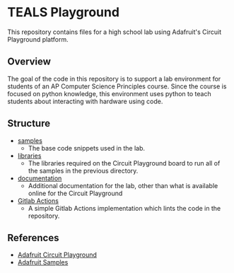 # TEALS Playground
This repository contains files for a high school lab using Adafruit's Circuit Playground platform. 

## Overview
The goal of the code in this repository is to support a lab environment for students of an AP Computer Science Principles course. Since the course is focused on python knowledge, this environment uses python to teach students about interacting with hardware using code. 

## Structure

- [samples](./samples/)
  - The base code snippets used in the lab.
- [libraries](./libraries/)
  - The libraries required on the Circuit Playground board to run all of the samples in the previous directory.
- [documentation](./documentation/)
  - Additional documentation for the lab, other than what is available online for the Circuit Playground
- [Gitlab Actions](./actions.yaml)
  - A simple Gitlab Actions implementation which lints the code in the repository.

## References

- [Adafruit Circuit Playground](https://learn.adafruit.com/category/circuit-playground)
- [Adafruit Samples](https://github.com/adafruit/Adafruit_Learning_System_Guides/tree/main)
